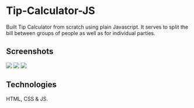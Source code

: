 # Tip-Calculator-JS

Built Tip Calculator from scratch using plain Javascript. It serves to split the bill between groups of people as well as for individual parties.

## Screenshots

<img src="https://i.pinimg.com/originals/db/30/46/db304624c0f86ce72fe9ebbf2922244e.png">

<img src="https://i.pinimg.com/originals/fa/79/27/fa792795201c1ee8f46ec622292e02fc.png">

<img src="https://i.pinimg.com/originals/60/b0/3a/60b03a701835325d2391ed52bb55cda0.png">

## Technologies

HTML, CSS & JS.
